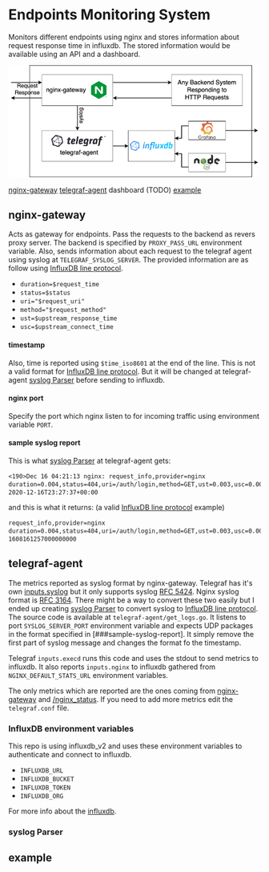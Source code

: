 # Endpoints Monitoring System
Monitors different endpoints using nginx and stores information about request response time in influxdb. The stored information would be available using an API and a dashboard.

<p align="center">
  <img src="https://raw.githubusercontent.com/VahidMostofi/endpoints-monitor/dev-v0/Monitoring-Ednpoints.png" />
</p>

[nginx-gateway](##nginx-gateway)
[telegraf-agent](##telegraf-agent)
dashboard (TODO)
[example](##example)

## nginx-gateway

Acts as gateway for endpoints. Pass the requests to the backend as revers proxy server. The backend is specified by ```PROXY_PASS_URL``` environment variable. Also, sends information about each request to the telegraf agent using syslog at ```TELEGRAF_SYSLOG_SERVER```. The provided information are as follow using [InfluxDB line protocol](https://docs.influxdata.com/influxdb/v2.0/reference/syntax/line-protocol/).

-  ```duration=$request_time```
-  ```status=$status```
-  ```uri="$request_uri"```
-  ```method="$request_method"```
-  ```ust=$upstream_response_time```
-  ```usc=$upstream_connect_time```

#### timestamp
Also, time is reported using ```$time_iso8601``` at the end of the line. This is not a valid format for [InfluxDB line protocol](https://docs.influxdata.com/influxdb/v2.0/reference/syntax/line-protocol/). But it will be changed at telegraf-agent [syslog Parser](###syslog-parser) before sending to influxdb.

#### nginx port
Specify the port which nginx listen to for incoming traffic using environment variable ```PORT```.

#### sample syslog report
This is what [syslog Parser](###syslog-parser) at telegraf-agent gets:

```
<190>Dec 16 04:21:13 nginx: request_info,provider=nginx duration=0.004,status=404,uri=/auth/login,method=GET,ust=0.003,usc=0.003 2020-12-16T23:27:37+00:00
```

and this is what it returns: (a valid [InfluxDB line protocol](https://docs.influxdata.com/influxdb/v2.0/reference/syntax/line-protocol/) example)

```
request_info,provider=nginx duration=0.004,status=404,uri=/auth/login,method=GET,ust=0.003,usc=0.003 1608161257000000000
```



## telegraf-agent

The metrics reported as syslog format by nginx-gateway. Telegraf has it's own [inputs.syslog](https://github.com/influxdata/telegraf/tree/master/plugins/inputs/syslog) but it only supports syslog [RFC 5424](https://tools.ietf.org/html/rfc5424). Nginx syslog format is [RFC 3164](https://tools.ietf.org/html/rfc3164#section-4.1.1). There might be a way to convert these two easily but I ended up creating [syslog Parser](###syslog-parser) to convert syslog to [InfluxDB line protocol](https://docs.influxdata.com/influxdb/v2.0/reference/syntax/line-protocol/). The source code is available at ```telegraf-agent/get_logs.go```. It listens to port ```SYSLOG_SERVER_PORT``` environment variable and expects UDP packages in the format specified in [###sample-syslog-report]. It simply remove the first part of syslog message and changes the format fo the timestamp.

Telegraf ```inputs.execd``` runs this code and uses the stdout to send metrics to influxdb. It also reports ```inputs.nginx``` to influxdb gathered from ```NGINX_DEFAULT_STATS_URL``` environment variables.

The only metrics which are reported are the ones coming from [nginx-gateway](##nginx-gateway) and [/nginx_status](https://www.nginx.com/blog/monitoring-nginx/). If you need to add more metrics edit the ```telegraf.conf``` file.

### InfluxDB environment variables

This repo is using influxdb_v2 and uses these environment variables to authenticate and connect to influxdb.

- ```INFLUXDB_URL```
- ```INFLUXDB_BUCKET```
- ```INFLUXDB_TOKEN```
- ```INFLUXDB_ORG```

For more info about the [influxdb](https://docs.influxdata.com/influxdb/v2.0/).

### syslog Parser

## example
